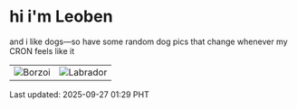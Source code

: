 # hi i'm Leoben

and i like dogs—so have some random dog pics that change whenever my CRON feels like it

|  |  |
|--------|----------|
| ![Borzoi](https://random-dog-vercel.vercel.app/api/random-borzoi?v=1758907757) | ![Labrador](https://random-dog-vercel.vercel.app/api/random-labrador?v=1758907757) |

Last updated: 2025-09-27 01:29 PHT
